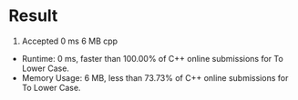 # Result

1. Accepted 0 ms 6 MB cpp

- Runtime: 0 ms, faster than 100.00% of C++ online submissions for To Lower Case.
- Memory Usage: 6 MB, less than 73.73% of C++ online submissions for To Lower Case.
